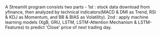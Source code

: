 A Streamlit program consists two parts - 
1st : stock data download from yfinance, then analyzed by technical indicators(MACD & DMI as Trend, RSI & KDJ as Momentum, and BB & BIAS as Volatility). 
2nd : apply machine learning models (XgB, GRU, LSTM, LSTM-Attention Mechanism & LSTM-Features) to predict 'Close' price of next trading day.
